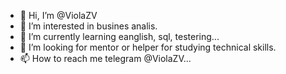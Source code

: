 - 👋 Hi, I’m @ViolaZV
- 👀 I’m interested in busines analis.
- 🌱 I’m currently learning eanglish, sql, testering...
- 💞️ I’m looking for mentor or helper for studying  technical skills.
- 📫 How to reach me telegram @ViolaZV...

<!---
ViolaZV/ViolaZV is a ✨ special ✨ repository because its `README.md` (this file) appears on your GitHub profile.
You can click the Preview link to take a look at your changes.
--->
